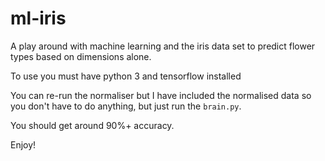 # ml-iris
A play around with machine learning and the iris data set to predict flower types based on dimensions alone.

To use you must have python 3 and tensorflow installed

You can re-run the normaliser but I have included the normalised data so you don't have to do anything, but just run the `brain.py`.

You should get around 90%+ accuracy.

Enjoy!
